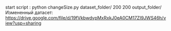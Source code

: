 start script :
python changeSize.py dataset_folder/ 200 200 output_folder/
Измененный датасет:
https://drive.google.com/file/d/19fVkbwdvpMxRxkJ0eA0CM17ZI9JWS46h/view?usp=sharing